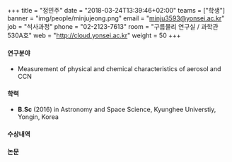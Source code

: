 +++
title = "정민주"
date = "2018-03-24T13:39:46+02:00"
teams = ["학생"]
banner = "img/people/minjujeong.png"
email = "minju3593@yonsei.ac.kr"
job = "석사과정"
phone = "02-2123-7613"
room = "구름물리 연구실 / 과학관 530A호"
web = "http://cloud.yonsei.ac.kr"
weight = 50
+++

#### 연구분야
+ Measurement of physical and chemical characteristics of aerosol and CCN

#### 학력
 + **B.Sc** (2016) in Astronomy and Space Science, Kyunghee Universtiy, Yongin, Korea

#### 수상내역

#### 논문
